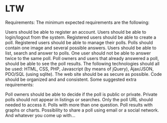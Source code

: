 LTW
===


Requirements:
The minimum expected requirements are the following:

Users should be able to register an account.
Users should be able to login/logout from the system.
Registered users should be able to create a poll.
Registered users should be able to manage their polls.
Polls should contain one image and several possible answers.
Users should be able to list, search and answer to polls.
One user should not be able to answer twice to the same poll.
Poll owners and users that already answered a poll, should be able to see the poll results.
The following technologies should all be used: HTML, CSS, PHP, Javascript (by means of jQuery), Ajax/JSON, PDO/SQL (using sqlite).
The web site should be as secure as possible.
Code should be organized and and consistent.
Some suggested extra requirements:

Poll owners should be able to decide if the poll is public or private.
Private polls should not appear in listings or searches. Only the poll URL should needed to access it.
Polls with more than one question.
Poll results with graphs or charts.
Possibility to share a poll using email or a social network.
And whatever you come up with…

